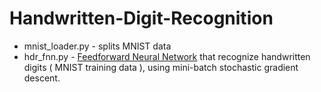 # Handwritten-Digit-Recognition
* mnist_loader.py - splits MNIST data
* hdr_fnn.py - [Feedforward Neural Network](https://github.com/Taarak9/Neural-Networks/tree/master/Feedforward%20Neural%20Network) that recognize handwritten digits ( MNIST training data ), using mini-batch stochastic gradient descent.
